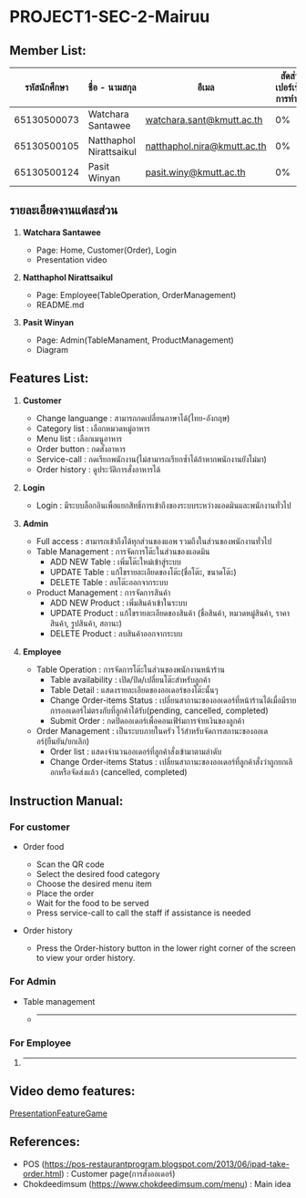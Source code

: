 # PROJECT1-SEC-2-Mairuu

## Member List:

| รหัสนักศึกษา | ชื่อ - นามสกุล       | อีเมล                        | สัดส่วนเปอร์เซ็นต์การทำงาน |
|-----------------|----------------------|-------------------------------|-------------|
| 65130500073    | Watchara Santawee    | watchara.sant@kmutt.ac.th    | 0%         |
| 65130500105    | Natthaphol Nirattsaikul | natthaphol.nira@kmutt.ac.th | 0%         |
| 65130500124    | Pasit Winyan         | pasit.winy@kmutt.ac.th        | 0%         |

## รายละเอียดงานแต่ละส่วน
1. **Watchara Santawee**
   - Page: Home, Customer(Order), Login
   - Presentation video

2. **Natthaphol Nirattsaikul**
   - Page: Employee(TableOperation, OrderManagement)
   - README.md

3. **Pasit Winyan**
   - Page: Admin(TableManament, ProductManagement)
   - Diagram

## Features List:

1. **Customer**

   - Change languange : สามารถกดเปลี่ยนภาษาได้(ไทย-อังกฤษ)
   - Category list : เลือกหมวดหมู่อาหาร
   - Menu list : เลือกเมนูอาหาร
   - Order button : กดสั่งอาหาร
   - Service-call : กดเรียกพนักงาน(ไม่สามารถเรียกซ้ำได้ถ้าหากพนักงานยังไม่มา)
   - Order history : ดูประวัติการสั่งอาหารได้

2. **Login**
   - Login : มีระบบล็อกอินเพื่อแยกสิทธิ์การเข้าถึงของระบบระหว่างแอดมินและพนักงานทั่วไป 

4. **Admin**
   - Full access : สามารถเข้าถึงได้ทุกส่วนของแอพ รวมถึงในส่วนของพนักงานทั่วไป 
   - Table Management : การจัดการโต๊ะในส่วนของแอดมิน
     - ADD NEW Table : เพิ่มโต๊ะใหม่เข้าสู่ระบบ
     - UPDATE Table : แก้ไขรายละเอียดของโต๊ะ(ชื่อโต๊ะ, ขนาดโต๊ะ)
     - DELETE Table : ลบโต๊ะออกจากระบบ
   - Product Management : การจัดการสินค้า
     - ADD NEW Product : เพิ่มสินค้าเข้าในระบบ
     - UPDATE Product : แก้ไขรายละเอียดของสินค้า (ชื่อสินค้า, หมวดหมู่สินค้า, ราคาสินค้า, รูปสินค้า, สถานะ)
     - DELETE Product : ลบสินค้าออกจากระบบ
  
5. **Employee**
   - Table Operation : การจัดการโต๊ะในส่วนของพนักงานหน้าร้าน
     - Table availability : เปิด/ปิด/เปลี่ยนโต๊ะสำหรับลูกค้า
     - Table Detail : แสดงรายละเอียดของออเดอร์ของโต๊ะนั้นๆ
     - Change Order-items Status : เปลี่ยนสาถานะของออเดอร์ที่หน้าร้านได้เมื่อมีรายการออเดอร์ไม่ตรงกับที่ลูกค้าได้รับ(pending, cancelled, completed)
     - Submit Order : กดปิดออเดอร์เพื่อคอนเฟิร์มการจ่ายเงินของลูกค้า 
   - Order Management : เป็นระบบภายในครัว ไว้สำหรับจัดการสถานะของออเดอร์(ยืนยัน/ยกเลิก)
     - Order list : แสดงจำนวนออเดอร์ที่ลูกค้าสั่งเข้ามาตามลำดับ
     - Change Order-items Status : เปลี่ยนสาถานะของออเดอร์ที่ลูกค้าสั่งว่าถูกยกเลิอกหรือจัดส่งแล้ว (cancelled, completed)
    
## Instruction Manual:

### For customer

- Order food
   - Scan the QR code
   - Select the desired food category
   - Choose the desired menu item
   - Place the order
   - Wait for the food to be served
   - Press service-call to call the staff if assistance is needed
 
- Order history
   - Press the Order-history button in the lower right corner of the screen to view your order history.
   
### For Admin
- Table management
   - *************

### For Employee
1. *************

## Video demo features:

[PresentationFeatureGame](https://drive.google.com/file/d/13A-dnV3qxfUE1h_pC-i49TGI2Oe3JQVE/view?pli=1)

## References:

- POS (https://pos-restaurantprogram.blogspot.com/2013/06/ipad-take-order.html) : Customer page(การสั่งออเดอร์)
- Chokdeedimsum (https://www.chokdeedimsum.com/menu) : Main idea


  
